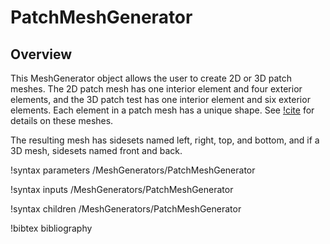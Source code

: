 # PatchMeshGenerator

## Overview

This MeshGenerator object allows the user to create 2D or 3D patch meshes.  The 2D patch mesh has one interior element and four exterior elements, and the 3D patch test has one interior element and six exterior elements.  Each element in a patch mesh has a unique shape.  See [!cite](macneal1985patch) for details on these meshes.

The resulting mesh has sidesets named left, right, top, and bottom, and if a 3D mesh, sidesets named front and back.

!syntax parameters /MeshGenerators/PatchMeshGenerator

!syntax inputs /MeshGenerators/PatchMeshGenerator

!syntax children /MeshGenerators/PatchMeshGenerator

!bibtex bibliography
